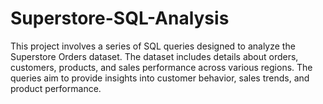 # Superstore-SQL-Analysis
This project involves a series of SQL queries designed to analyze the Superstore Orders dataset. The dataset includes details about orders, customers, products, and sales performance across various regions. The queries aim to provide insights into customer behavior, sales trends, and product performance.
